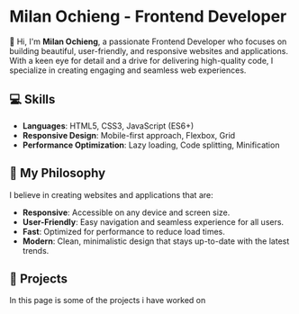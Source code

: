 # Milan Ochieng - Frontend Developer

👋 Hi, I'm **Milan Ochieng**, a passionate Frontend Developer who focuses on building beautiful, user-friendly, and responsive websites and applications. With a keen eye for detail and a drive for delivering high-quality code, I specialize in creating engaging and seamless web experiences.

## 💻 Skills

- **Languages**: HTML5, CSS3, JavaScript (ES6+)
- **Responsive Design**: Mobile-first approach, Flexbox, Grid
- **Performance Optimization**: Lazy loading, Code splitting, Minification

## 🌟 My Philosophy

I believe in creating websites and applications that are:
- **Responsive**: Accessible on any device and screen size.
- **User-Friendly**: Easy navigation and seamless experience for all users.
- **Fast**: Optimized for performance to reduce load times.
- **Modern**: Clean, minimalistic design that stays up-to-date with the latest trends.

## 📂 Projects

In this page is some of the projects i have worked on

